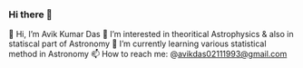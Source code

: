 ### Hi there 👋


👋 Hi, I’m Avik Kumar Das
👀 I’m interested in theoritical Astrophysics & also in statiscal part of Astronomy
🌱 I’m currently learning various statistical method in Astronomy
📫 How to reach me: @avikdas02111993@gmail.com

